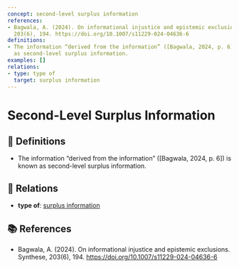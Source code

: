 ```yaml
---
concept: second-level surplus information
references:
- Bagwala, A. (2024). On informational injustice and epistemic exclusions. Synthese,
  203(6), 194. https://doi.org/10.1007/s11229-024-04636-6
definitions:
- The information “derived from the information” ([Bagwala, 2024, p. 6]) is known
  as second-level surplus information.
examples: []
relations:
- type: type of
  target: surplus information
---
```


# Second-Level Surplus Information

## 📖 Definitions

- The information “derived from the information” ([Bagwala, 2024, p. 6]) is known as second-level surplus information.

## 🔗 Relations

- **type of**: [surplus information](./surplus-information.md)

## 📚 References

- Bagwala, A. (2024). On informational injustice and epistemic exclusions. Synthese, 203(6), 194. https://doi.org/10.1007/s11229-024-04636-6

